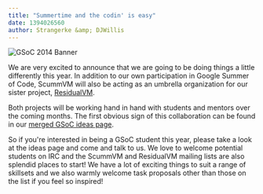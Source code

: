 ```yaml
---
title: "Summertime and the codin' is easy"
date: 1394026560
author: Strangerke &amp; DJWillis
---
```


![GSoC 2014 Banner](/data/news/GSOC-14_banner.png)

We are very excited to announce that we are going to be doing things a little differently this year. In addition to our own participation in Google Summer of Code, ScummVM will also be acting as an umbrella organization for our sister project, [ResidualVM](http://www.residualvm.org/).

Both projects will be working hand in hand with students and mentors over the coming months. The first obvious sign of this collaboration can be found in our [merged GSoC ideas page](http://wiki.scummvm.org/index.php/GSoC_Ideas).

So if you're interested in being a GSoC student this year, please take a look at the ideas page and come and talk to us. We love to welcome potential students on IRC and the ScummVM and ResidualVM mailing lists are also splendid places to start! We have a lot of exciting things to suit a range of skillsets and we also warmly welcome task proposals other than those on the list if you feel so inspired!
